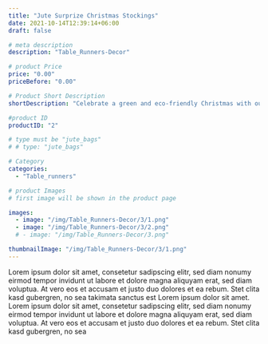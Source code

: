 ```yaml
---
title: "Jute Surprize Christmas Stockings"
date: 2021-10-14T12:39:14+06:00
draft: false

# meta description
description: "Table_Runners-Decor"

# product Price
price: "0.00"
priceBefore: "0.00"

# Product Short Description
shortDescription: "Celebrate a green and eco-friendly Christmas with our trendy jute stocking collection. Dyed in the classic Christmas colors and some in their natural tone these stockings are an ideal decor for your Christmas preparations."

#product ID
productID: "2"

# type must be "jute_bags"
# # type: "jute_bags"

# Category
categories:
  - "Table_runners"

# product Images
# first image will be shown in the product page

images:
  - image: "/img/Table_Runners-Decor/3/1.png"
  - image: "/img/Table_Runners-Decor/3/2.png"
  # - image: "/img/Table_Runners-Decor/3.png"

thumbnailImage: "/img/Table_Runners-Decor/3/1.png"
---
```


Lorem ipsum dolor sit amet, consetetur sadipscing elitr, sed diam nonumy eirmod tempor invidunt ut labore et dolore magna aliquyam erat, sed diam voluptua. At vero eos et accusam et justo duo dolores et ea rebum. Stet clita kasd gubergren, no sea takimata sanctus est Lorem ipsum dolor sit amet. Lorem ipsum dolor sit amet, consetetur sadipscing elitr, sed diam nonumy eirmod tempor invidunt ut labore et dolore magna aliquyam erat, sed diam voluptua. At vero eos et accusam et justo duo dolores et ea rebum. Stet clita kasd gubergren, no sea
